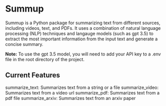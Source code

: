 # Summup

Summup is a Python package for summarizing text from different sources, including videos, text, and PDFs. It uses a combination of natural language processing (NLP) techniques and langauge models (such as gpt 3.5) to extract the most important information from the input text and generate a concise summary. 

**Note:** To use the gpt 3.5 model, you will need to add your API key to a .env file in the root directory of the project.

## Current Features
summarize_text: Summarizes text from a string or a file
summarize_video: Summarizes text from a video url
summarize_pdf: Summarizes text from a pdf file
summarize_arxiv: Summarizes text from an arxiv paper

